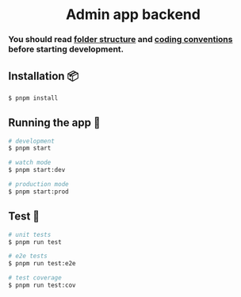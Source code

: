 <h1 align="center">
  Admin app backend
</h1>

### You should read [folder structure](/docs/FOLDER_STRUCTURE.md) and [coding conventions](/docs/CONVENTIONS.md) before starting development.

## Installation 📦

```bash
$ pnpm install
```

## Running the app 🚀

```bash
# development
$ pnpm start

# watch mode
$ pnpm start:dev

# production mode
$ pnpm start:prod
```

## Test 🚀

```bash
# unit tests
$ pnpm run test

# e2e tests
$ pnpm run test:e2e

# test coverage
$ pnpm run test:cov
```
